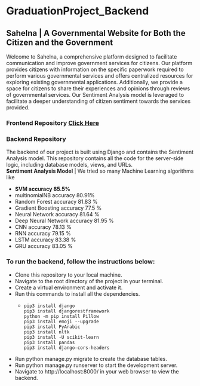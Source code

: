 # GraduationProject_Backend
## Sahelna | A Governmental Website for Both the Citizen and the Government <br>
Welcome to Sahelna, a comprehensive platform designed to facilitate communication and improve government services for citizens. Our platform provides citizens with information on the specific paperwork required to perform various governmental services and offers centralized resources for exploring existing governmental applications. Additionally, we provide a space for citizens to share their experiences and opinions through reviews of governmental services. Our Sentiment Analysis model is leveraged to facilitate a deeper understanding of citizen sentiment towards the services provided.
<br>

### Frontend Repository [Click Here](https://github.com/Asmaa-Refat/FrontEnd-GraduationProject)
### Backend Repository
The backend of our project is built using Django and contains the Sentiment Analysis model. This repository contains all the code for the server-side logic, including database models, views, and URLs.
<br>
**Sentiment Analysis Model** |  We tried so many Machine Learning algorithms like 
- **SVM accuracy 85.5%**
- multinomialNB accuracy 80.91%
- Random Forest accuracy 81.83 %
- Gradient Boosting accuracy 77.5 %
- Neural Network accuracy 81.64 %
- Deep Neural Network  accuracy 81.95 %
- CNN accuracy 78.13 %
- RNN accuracy 79.15 %
- LSTM accuracy 83.38 %
- GRU accuracy 83.05 %

### To run the backend, follow the instructions below: <br>
- Clone this repository to your local machine.
- Navigate to the root directory of the project in your terminal.
- Create a virtual environment and activate it.
- Run this commands to install all the dependencies.
  - ```
    pip3 install django
    pip3 install djangorestframework
    python -m pip install Pillow
    pip3 install emoji --upgrade 
    pip3 install PyArabic
    pip3 install nltk
    pip3 install -U scikit-learn
    pip3 install pandas
    pip3 install django-cors-headers
    ```
- Run python manage.py migrate to create the database tables.
- Run python manage.py runserver to start the development server.
- Navigate to http://localhost:8000/ in your web browser to view the backend.
